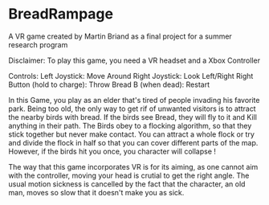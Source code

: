 # BreadRampage
A VR game created by Martin Briand as a final project for a summer research program

Disclaimer:
To play this game, you need a VR headset and a Xbox Controller

Controls:
Left Joystick: Move Around
Right Joystick: Look Left/Right
Right Button (hold to charge): Throw Bread
B (when dead): Restart 

In this Game, you play as an elder that's tired of people invading his favorite park.
Being too old, the only way to get rif of unwanted visitors is to attract the nearby birds with bread.
If the birds see Bread, they will fly to it and Kill anything in their path.
The Birds obey to a flocking algorithm, so that they stick together but never make contact.
You can attract a whole flock or try and divide the flock in half so that you can cover different parts of the map.
However, if the birds hit you once, you character will collapse !

The way that this game incorporates VR is for its aiming, as one cannot aim with the controller, moving your head is crutial to get the right angle.
The usual motion sickness is cancelled by the fact that the character, an old man, moves so slow that it doesn't make you as sick.
 